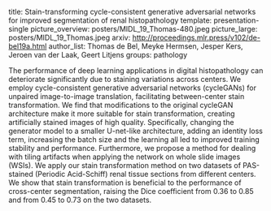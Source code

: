 title: Stain-transforming cycle-consistent generative adversarial networks for improved segmentation of renal histopathology
template: presentation-single
picture_overview: posters/MIDL_19_Thomas-480.jpeg 
picture_large: posters/MIDL_19_Thomas.jpeg 
arxiv: http://proceedings.mlr.press/v102/de-bel19a.html
author_list: Thomas de Bel, Meyke Hermsen, Jesper Kers, Jeroen van der Laak, Geert Litjens
groups: pathology

The performance of deep learning applications in digital histopathology can deteriorate significantly due to staining variations across centers. We employ cycle-consistent generative adversarial networks (cycleGANs) for unpaired image-to-image translation, facilitating between-center stain transformation. We find that modifications to the original cycleGAN architecture make it more suitable for stain transformation, creating artificially stained images of high quality. Specifically,  changing the generator model to a smaller U-net-like architecture, adding an identity loss term, increasing the batch size and the learning all led to improved training stability and performance. Furthermore, we propose a method for dealing with tiling artifacts when applying the network on whole slide images (WSIs). We apply our stain transformation method on two datasets of PAS-stained (Periodic Acid-Schiff) renal tissue sections from different centers. We show that stain transformation is beneficial to the performance of cross-center segmentation, raising the Dice coefficient from 0.36 to 0.85 and from 0.45 to 0.73 on the two datasets.
